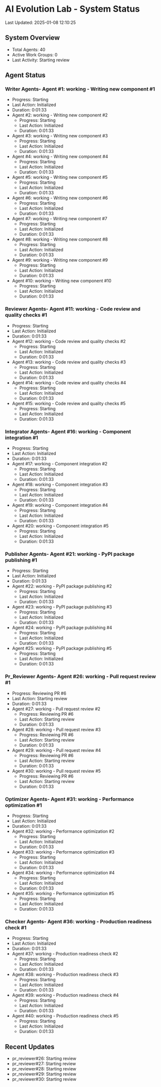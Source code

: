 # AI Evolution Lab - System Status
Last Updated: 2025-01-08 12:10:25

## System Overview
- Total Agents: 40
- Active Work Groups: 0
- Last Activity: Starting review

## Agent Status

### Writer Agents- Agent #1: working - Writing new component #1
  - Progress: Starting
  - Last Action: Initialized
  - Duration: 0:01:33
- Agent #2: working - Writing new component #2
  - Progress: Starting
  - Last Action: Initialized
  - Duration: 0:01:33
- Agent #3: working - Writing new component #3
  - Progress: Starting
  - Last Action: Initialized
  - Duration: 0:01:33
- Agent #4: working - Writing new component #4
  - Progress: Starting
  - Last Action: Initialized
  - Duration: 0:01:33
- Agent #5: working - Writing new component #5
  - Progress: Starting
  - Last Action: Initialized
  - Duration: 0:01:33
- Agent #6: working - Writing new component #6
  - Progress: Starting
  - Last Action: Initialized
  - Duration: 0:01:33
- Agent #7: working - Writing new component #7
  - Progress: Starting
  - Last Action: Initialized
  - Duration: 0:01:33
- Agent #8: working - Writing new component #8
  - Progress: Starting
  - Last Action: Initialized
  - Duration: 0:01:33
- Agent #9: working - Writing new component #9
  - Progress: Starting
  - Last Action: Initialized
  - Duration: 0:01:33
- Agent #10: working - Writing new component #10
  - Progress: Starting
  - Last Action: Initialized
  - Duration: 0:01:33

### Reviewer Agents- Agent #11: working - Code review and quality checks #1
  - Progress: Starting
  - Last Action: Initialized
  - Duration: 0:01:33
- Agent #12: working - Code review and quality checks #2
  - Progress: Starting
  - Last Action: Initialized
  - Duration: 0:01:33
- Agent #13: working - Code review and quality checks #3
  - Progress: Starting
  - Last Action: Initialized
  - Duration: 0:01:33
- Agent #14: working - Code review and quality checks #4
  - Progress: Starting
  - Last Action: Initialized
  - Duration: 0:01:33
- Agent #15: working - Code review and quality checks #5
  - Progress: Starting
  - Last Action: Initialized
  - Duration: 0:01:33

### Integrator Agents- Agent #16: working - Component integration #1
  - Progress: Starting
  - Last Action: Initialized
  - Duration: 0:01:33
- Agent #17: working - Component integration #2
  - Progress: Starting
  - Last Action: Initialized
  - Duration: 0:01:33
- Agent #18: working - Component integration #3
  - Progress: Starting
  - Last Action: Initialized
  - Duration: 0:01:33
- Agent #19: working - Component integration #4
  - Progress: Starting
  - Last Action: Initialized
  - Duration: 0:01:33
- Agent #20: working - Component integration #5
  - Progress: Starting
  - Last Action: Initialized
  - Duration: 0:01:33

### Publisher Agents- Agent #21: working - PyPI package publishing #1
  - Progress: Starting
  - Last Action: Initialized
  - Duration: 0:01:33
- Agent #22: working - PyPI package publishing #2
  - Progress: Starting
  - Last Action: Initialized
  - Duration: 0:01:33
- Agent #23: working - PyPI package publishing #3
  - Progress: Starting
  - Last Action: Initialized
  - Duration: 0:01:33
- Agent #24: working - PyPI package publishing #4
  - Progress: Starting
  - Last Action: Initialized
  - Duration: 0:01:33
- Agent #25: working - PyPI package publishing #5
  - Progress: Starting
  - Last Action: Initialized
  - Duration: 0:01:33

### Pr_Reviewer Agents- Agent #26: working - Pull request review #1
  - Progress: Reviewing PR #6
  - Last Action: Starting review
  - Duration: 0:01:33
- Agent #27: working - Pull request review #2
  - Progress: Reviewing PR #6
  - Last Action: Starting review
  - Duration: 0:01:33
- Agent #28: working - Pull request review #3
  - Progress: Reviewing PR #6
  - Last Action: Starting review
  - Duration: 0:01:33
- Agent #29: working - Pull request review #4
  - Progress: Reviewing PR #6
  - Last Action: Starting review
  - Duration: 0:01:33
- Agent #30: working - Pull request review #5
  - Progress: Reviewing PR #6
  - Last Action: Starting review
  - Duration: 0:01:33

### Optimizer Agents- Agent #31: working - Performance optimization #1
  - Progress: Starting
  - Last Action: Initialized
  - Duration: 0:01:33
- Agent #32: working - Performance optimization #2
  - Progress: Starting
  - Last Action: Initialized
  - Duration: 0:01:33
- Agent #33: working - Performance optimization #3
  - Progress: Starting
  - Last Action: Initialized
  - Duration: 0:01:33
- Agent #34: working - Performance optimization #4
  - Progress: Starting
  - Last Action: Initialized
  - Duration: 0:01:33
- Agent #35: working - Performance optimization #5
  - Progress: Starting
  - Last Action: Initialized
  - Duration: 0:01:33

### Checker Agents- Agent #36: working - Production readiness check #1
  - Progress: Starting
  - Last Action: Initialized
  - Duration: 0:01:33
- Agent #37: working - Production readiness check #2
  - Progress: Starting
  - Last Action: Initialized
  - Duration: 0:01:33
- Agent #38: working - Production readiness check #3
  - Progress: Starting
  - Last Action: Initialized
  - Duration: 0:01:33
- Agent #39: working - Production readiness check #4
  - Progress: Starting
  - Last Action: Initialized
  - Duration: 0:01:33
- Agent #40: working - Production readiness check #5
  - Progress: Starting
  - Last Action: Initialized
  - Duration: 0:01:33


## Recent Updates
- pr_reviewer#26: Starting review
- pr_reviewer#27: Starting review
- pr_reviewer#28: Starting review
- pr_reviewer#29: Starting review
- pr_reviewer#30: Starting review
